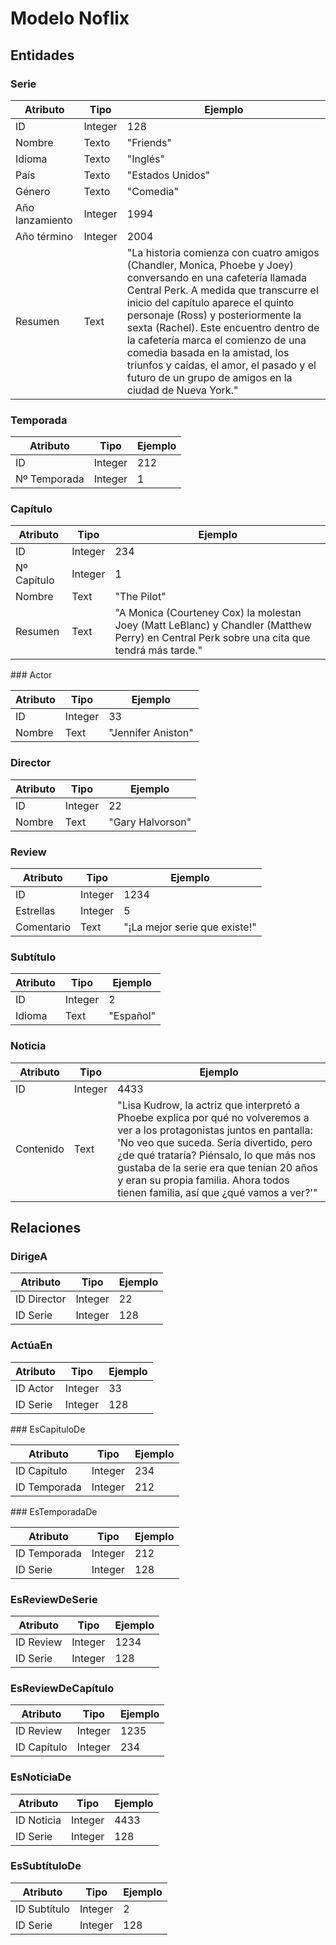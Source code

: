 # Modelo Noflix

## Entidades

### Serie
| Atributo | Tipo | Ejemplo |
|-----------------|---------|--------------------------------------------------------------------------------------------------------------------------------------------------------------------------------------------------------------------------------------------------------------------------------------------------------------------------------------------------------------------------------------------------------------------------------------------------------|
| ID | Integer | 128 |
| Nombre | Texto | "Friends" |
| Idioma | Texto | "Inglés" |
| País | Texto | "Estados Unidos" |
| Género | Texto | "Comedia" |
| Año lanzamiento | Integer | 1994 |
| Año término | Integer | 2004 |
| Resumen | Text | "La historia comienza con cuatro amigos (Chandler, Monica, Phoebe y Joey) conversando en una cafetería llamada Central Perk. A medida que transcurre el inicio del capítulo aparece el quinto personaje (Ross) y posteriormente la sexta (Rachel). Este encuentro dentro de la cafetería marca el comienzo de una comedia basada en la amistad, los triunfos y caídas, el amor, el pasado y el futuro de un grupo de amigos en la ciudad de Nueva York." |

### Temporada

| Atributo     | Tipo    | Ejemplo |
|--------------|---------|---------|
| ID           | Integer | 212     |
| Nº Temporada | Integer | 1       |

### Capítulo

| Atributo | Tipo | Ejemplo |
|-------------|---------|------------------------------------------------------------------------------------------------------------------------------------------|
| ID | Integer | 234 |
| Nº Capítulo | Integer | 1 |
| Nombre | Text | "The Pilot" |
| Resumen | Text | "A Monica (Courteney Cox) la molestan Joey (Matt LeBlanc) y Chandler (Matthew Perry) en Central Perk sobre una cita que tendrá más tarde." |

### Actor

| Atributo | Tipo    | Ejemplo          |
|----------|---------|------------------|
| ID       | Integer | 33               |
| Nombre   | Text    | "Jennifer Aniston" |

### Director


| Atributo | Tipo    | Ejemplo          |
|----------|---------|------------------|
| ID       | Integer | 22               |
| Nombre   | Text    | "Gary Halvorson"   |

### Review

| Atributo   | Tipo    | Ejemplo                     |
|------------|---------|-----------------------------|
| ID         | Integer | 1234                        |
| Estrellas  | Integer | 5                           |
| Comentario | Text    | "¡La mejor serie que existe!" |

### Subtítulo

| Atributo | Tipo    | Ejemplo |
|----------|---------|---------|
| ID       | Integer | 2       |
| Idioma   | Text    | "Español" |

### Noticia

| Atributo | Tipo | Ejemplo |
|-----------|---------|------------------------------------------------------------------------------------------------------------------------------------------------------------------------------------------------------------------------------------------------------------------------------------------------------------------------------------------------------|
| ID | Integer | 4433 |
| Contenido | Text | "Lisa Kudrow, la actriz que interpretó a Phoebe explica por qué no volveremos a ver a los protagonistas juntos en pantalla: 'No veo que suceda. Sería divertido, pero ¿de qué trataría? Piénsalo, lo que más nos gustaba de la serie era que tenían 20 años y eran su propia familia. Ahora todos tienen familia, así que ¿qué vamos a ver?'" |

## Relaciones


### DirigeA

| Atributo    | Tipo    | Ejemplo |
|-------------|---------|---------|
| ID Director | Integer | 22      |
| ID Serie    | Integer | 128     |


### ActúaEn

| Atributo | Tipo    | Ejemplo |
|----------|---------|---------|
| ID Actor | Integer | 33      |
| ID Serie | Integer | 128     |


### EsCapítuloDe

| Atributo     | Tipo    | Ejemplo |
|--------------|---------|---------|
| ID Capítulo  | Integer | 234     |
| ID Temporada | Integer | 212     |


### EsTemporadaDe

| Atributo     | Tipo    | Ejemplo |
|--------------|---------|---------|
| ID Temporada | Integer | 212     |
| ID Serie     | Integer | 128     |


### EsReviewDeSerie

| Atributo     | Tipo    | Ejemplo |
|--------------|---------|---------|
| ID Review | Integer    | 1234    |
| ID Serie     | Integer | 128     |


### EsReviewDeCapítulo

| Atributo     | Tipo    | Ejemplo |
|--------------|---------|---------|
| ID Review    | Integer | 1235    |
| ID Capítulo  | Integer | 234     |


### EsNoticiaDe

| Atributo     | Tipo    | Ejemplo |
|--------------|---------|---------|
| ID Noticia   | Integer | 4433    |
| ID Serie     | Integer | 128     |


### EsSubtítuloDe

| Atributo     | Tipo    | Ejemplo |
|--------------|---------|---------|
| ID Subtítulo | Integer | 2       |
| ID Serie     | Integer | 128     |
